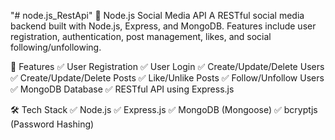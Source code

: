"# node.js_RestApi" 
📱 Node.js Social Media API
A RESTful social media backend built with Node.js, Express, and MongoDB. Features include user registration, authentication, post management, likes, and social following/unfollowing.

🚀 Features
✅ User Registration
✅ User Login
✅ Create/Update/Delete Users
✅ Create/Update/Delete Posts
✅ Like/Unlike Posts
✅ Follow/Unfollow Users
✅ MongoDB Database
✅ RESTful API using Express.js

🛠️ Tech Stack
✅ Node.js
✅ Express.js
✅ MongoDB (Mongoose)
✅ bcryptjs (Password Hashing)


